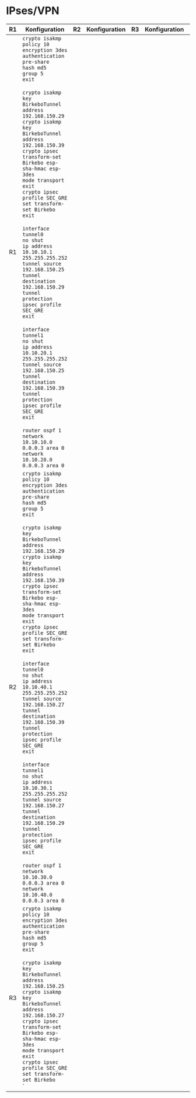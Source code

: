 # IPses/VPN

| R1 | Konfiguration | R2 | Konfiguration | R3 | Konfiguration | R4 | Konfiguration |
| ------ | ------------- | ------ | ------------- | ------ | ------------- | ------ | ------------- |
| R1 | `crypto isakmp policy 10`<br>`encryption 3des`<br>`authentication pre-share`<br>`hash md5`<br>`group 5`<br>`exit`<br><br>`crypto isakmp key BirkeboTunnel address 192.168.150.29`<br>`crypto isakmp key BirkeboTunnel address 192.168.150.39`<br>`crypto ipsec transform-set Birkebo esp-sha-hmac esp-3des`<br>`mode transport`<br>`exit`<br>`crypto ipsec profile SEC_GRE`<br>`set transform-set Birkebo`<br>`exit`<br><br>`interface tunnel0`<br>`no shut`<br>`ip address 10.10.10.1 255.255.255.252`<br>`tunnel source 192.168.150.25`<br>`tunnel destination 192.168.150.29`<br>`tunnel protection ipsec profile SEC_GRE`<br>`exit`<br><br>`interface tunnel1`<br>`no shut`<br>`ip address 10.10.20.1 255.255.255.252`<br>`tunnel source 192.168.150.25`<br>`tunnel destination 192.168.150.39`<br>`tunnel protection ipsec profile SEC_GRE`<br>`exit`<br><br>`router ospf 1`<br>`network 10.10.10.0 0.0.0.3 area 0`<br>`network 10.10.20.0 0.0.0.3 area 0` |
| R2 | `crypto isakmp policy 10`<br>`encryption 3des`<br>`authentication pre-share`<br>`hash md5`<br>`group 5`<br>`exit`<br><br>`crypto isakmp key BirkeboTunnel address 192.168.150.29`<br>`crypto isakmp key BirkeboTunnel address 192.168.150.39`<br>`crypto ipsec transform-set Birkebo esp-sha-hmac esp-3des`<br>`mode transport`<br>`exit`<br>`crypto ipsec profile SEC_GRE`<br>`set transform-set Birkebo`<br>`exit`<br><br>`interface tunnel0`<br>`no shut`<br>`ip address 10.10.40.1 255.255.255.252`<br>`tunnel source 192.168.150.27`<br>`tunnel destination 192.168.150.39`<br>`tunnel protection ipsec profile SEC_GRE`<br>`exit`<br><br>`interface tunnel1`<br>`no shut`<br>`ip address 10.10.30.1 255.255.255.252`<br>`tunnel source 192.168.150.27`<br>`tunnel destination 192.168.150.29`<br>`tunnel protection ipsec profile SEC_GRE`<br>`exit`<br><br>`router ospf 1`<br>`network 10.10.30.0 0.0.0.3 area 0`<br>`network 10.10.40.0 0.0.0.3 area 0` |
| R3 | `crypto isakmp policy 10`<br>`encryption 3des`<br>`authentication pre-share`<br>`hash md5`<br>`group 5`<br>`exit`<br><br>`crypto isakmp key BirkeboTunnel address 192.168.150.25`<br>`crypto isakmp key BirkeboTunnel address 192.168.150.27`<br>`crypto ipsec transform-set Birkebo esp-sha-hmac esp-3des`<br>`mode transport`<br>`exit`<br>`crypto ipsec profile SEC_GRE`<br>`set transform-set Birkebo`<br>`


